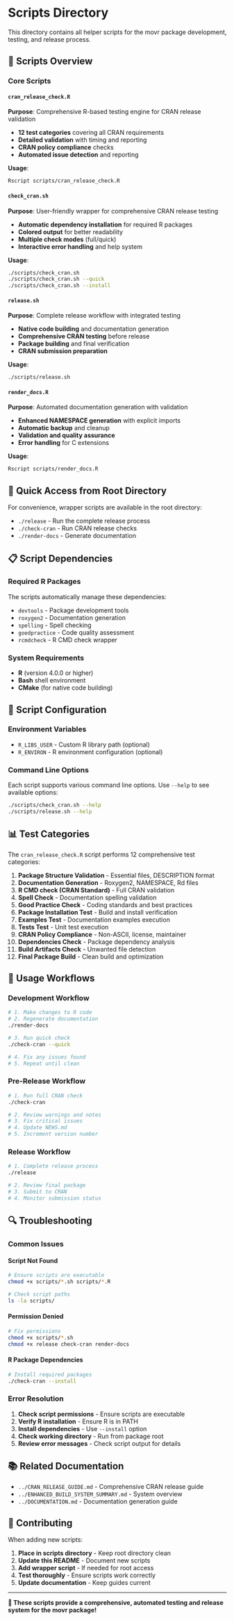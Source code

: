 # Scripts Directory

This directory contains all helper scripts for the movr package development, testing, and release process.

## 📁 Scripts Overview

### Core Scripts

#### `cran_release_check.R`
**Purpose**: Comprehensive R-based testing engine for CRAN release validation
- **12 test categories** covering all CRAN requirements
- **Detailed validation** with timing and reporting
- **CRAN policy compliance** checks
- **Automated issue detection** and reporting

**Usage**:
```bash
Rscript scripts/cran_release_check.R
```

#### `check_cran.sh`
**Purpose**: User-friendly wrapper for comprehensive CRAN release testing
- **Automatic dependency installation** for required R packages
- **Colored output** for better readability
- **Multiple check modes** (full/quick)
- **Interactive error handling** and help system

**Usage**:
```bash
./scripts/check_cran.sh
./scripts/check_cran.sh --quick
./scripts/check_cran.sh --install
```

#### `release.sh`
**Purpose**: Complete release workflow with integrated testing
- **Native code building** and documentation generation
- **Comprehensive CRAN testing** before release
- **Package building** and final verification
- **CRAN submission preparation**

**Usage**:
```bash
./scripts/release.sh
```

#### `render_docs.R`
**Purpose**: Automated documentation generation with validation
- **Enhanced NAMESPACE generation** with explicit imports
- **Automatic backup** and cleanup
- **Validation and quality assurance**
- **Error handling** for C extensions

**Usage**:
```bash
Rscript scripts/render_docs.R
```

## 🚀 Quick Access from Root Directory

For convenience, wrapper scripts are available in the root directory:

- `./release` - Run the complete release process
- `./check-cran` - Run CRAN release checks
- `./render-docs` - Generate documentation

## 📋 Script Dependencies

### Required R Packages
The scripts automatically manage these dependencies:
- `devtools` - Package development tools
- `roxygen2` - Documentation generation
- `spelling` - Spell checking
- `goodpractice` - Code quality assessment
- `rcmdcheck` - R CMD check wrapper

### System Requirements
- **R** (version 4.0.0 or higher)
- **Bash** shell environment
- **CMake** (for native code building)

## 🔧 Script Configuration

### Environment Variables
- `R_LIBS_USER` - Custom R library path (optional)
- `R_ENVIRON` - R environment configuration (optional)

### Command Line Options
Each script supports various command line options. Use `--help` to see available options:
```bash
./scripts/check_cran.sh --help
./scripts/release.sh --help
```

## 📊 Test Categories

The `cran_release_check.R` script performs 12 comprehensive test categories:

1. **Package Structure Validation** - Essential files, DESCRIPTION format
2. **Documentation Generation** - Roxygen2, NAMESPACE, Rd files
3. **R CMD check (CRAN Standard)** - Full CRAN validation
4. **Spell Check** - Documentation spelling validation
5. **Good Practice Check** - Coding standards and best practices
6. **Package Installation Test** - Build and install verification
7. **Examples Test** - Documentation examples execution
8. **Tests Test** - Unit test execution
9. **CRAN Policy Compliance** - Non-ASCII, license, maintainer
10. **Dependencies Check** - Package dependency analysis
11. **Build Artifacts Check** - Unwanted file detection
12. **Final Package Build** - Clean build and optimization

## 🎯 Usage Workflows

### Development Workflow
```bash
# 1. Make changes to R code
# 2. Regenerate documentation
./render-docs

# 3. Run quick check
./check-cran --quick

# 4. Fix any issues found
# 5. Repeat until clean
```

### Pre-Release Workflow
```bash
# 1. Run full CRAN check
./check-cran

# 2. Review warnings and notes
# 3. Fix critical issues
# 4. Update NEWS.md
# 5. Increment version number
```

### Release Workflow
```bash
# 1. Complete release process
./release

# 2. Review final package
# 3. Submit to CRAN
# 4. Monitor submission status
```

## 🔍 Troubleshooting

### Common Issues

#### Script Not Found
```bash
# Ensure scripts are executable
chmod +x scripts/*.sh scripts/*.R

# Check script paths
ls -la scripts/
```

#### Permission Denied
```bash
# Fix permissions
chmod +x scripts/*.sh
chmod +x release check-cran render-docs
```

#### R Package Dependencies
```bash
# Install required packages
./check-cran --install
```

### Error Resolution
1. **Check script permissions** - Ensure scripts are executable
2. **Verify R installation** - Ensure R is in PATH
3. **Install dependencies** - Use `--install` option
4. **Check working directory** - Run from package root
5. **Review error messages** - Check script output for details

## 📚 Related Documentation

- `../CRAN_RELEASE_GUIDE.md` - Comprehensive CRAN release guide
- `../ENHANCED_BUILD_SYSTEM_SUMMARY.md` - System overview
- `../DOCUMENTATION.md` - Documentation generation guide

## 🤝 Contributing

When adding new scripts:
1. **Place in scripts directory** - Keep root directory clean
2. **Update this README** - Document new scripts
3. **Add wrapper script** - If needed for root access
4. **Test thoroughly** - Ensure scripts work correctly
5. **Update documentation** - Keep guides current

---

**🎉 These scripts provide a comprehensive, automated testing and release system for the movr package!** 